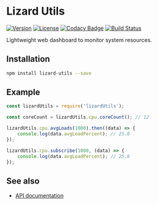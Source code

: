 # Lizard Utils

[![Version](https://img.shields.io/github/package-json/v/davidszell/lizard-utils)](https://github.com/davidszell/lizard-utils/releases/latest)
[![License](https://img.shields.io/github/license/davidszell/lizard-utils)](https://github.com/davidszell/lizard-utils/blob/main/LICENSE)
[![Codacy Badge](https://img.shields.io/codacy/grade/299659df6a4c451a9160b02aa484d00f)](https://www.codacy.com/gh/davidszell/lizard-utils/dashboard?utm_source=github.com&amp;utm_medium=referral&amp;utm_content=davidszell/lizard-monitor&amp;utm_campaign=Badge_Grade)
[![Build Status](https://img.shields.io/travis/com/davidszell/lizard-utils)](https://travis-ci.com/github/davidszell/lizard-utils)

Lightweight web dashboard to monitor system resources.

## Installation
```sh
npm install lizard-utils --save
```

## Example

```js
const lizardUtils = require('lizardUtils');

const coreCount = lizardUtils.cpu.coreCount(); // 12

lizardUtils.cpu.avgLoads(1000).then((data) => {
    console.log(data.avgLoadPercent); // 25.8
});

lizardUtils.cpu.subscribe(1000, (data) => {
    console.log(data.avgLoadPercent); // 25.8
});
```

## See also
*   [API documentation](docs/API.md)
